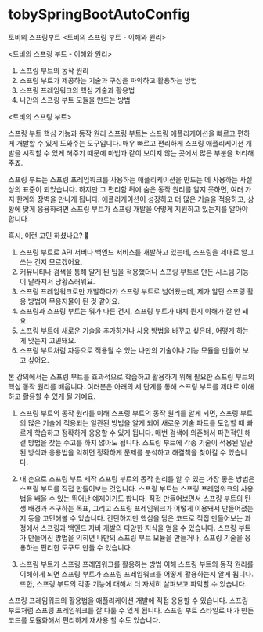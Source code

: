 # tobySpringBootAutoConfig
토비의 스프링부트 &lt;토비의 스프링 부트 - 이해와 원리>



<토비의 스프링 부트 - 이해와 원리>

1. 스프링 부트의 동작 원리
2. 스프링 부트가 제공하는 기술과 구성을 파악하고 활용하는 방법
3. 스프링 프레임워크의 핵심 기술과 활용법
4. 나만의 스프링 부트 모듈을 만드는 방법




<토비의 스프링 부트>


스프링 부트 핵심 기능과 동작 원리
스프링 부트는 스프링 애플리케이션을 빠르고 편하게 개발할 수 있게 도와주는 도구입니다. 매우 빠르고 편리하게 스프링 애플리케이션 개발을 시작할 수 있게 해주기 때문에 마법과 같이 보이지 않는 곳에서 많은 부분을 처리해주죠.

스프링 부트는 스프링 프레임워크를 사용하는 애플리케이션을 만드는 데 사용하는 사실상의 표준이 되었습니다. 하지만 그 편리함 뒤에 숨은 동작 원리를 알지 못하면, 여러 가지 한계와 장벽을 만나게 됩니다. 애플리케이션이 성장하고 더 많은 기술을 적용하고, 상황에 맞게 응용하려면 스프링 부트가 스프링 개발을 어떻게 지원하고 있는지를 알아야 합니다.

혹시, 이런 고민 하셨나요? 🤔


1. 스프링 부트로 API 서버나 백엔드 서비스를 개발하고 있는데, 스프링을 제대로 알고 쓰는 건지 모르겠어요.
2. 커뮤니티나 검색을 통해 알게 된 팁을 적용했더니 스프링 부트로 만든 시스템 기능이 달라져서 당황스러워요.
3. 스프링 프레임워크로만 개발하다가 스프링 부트로 넘어왔는데, 제가 알던 스프링 활용 방법이 무용지물이 된 것 같아요.
4. 스프링과 스프링 부트는 뭐가 다른 건지, 스프링 부트가 대체 뭔지 이해가 잘 안 돼요.
5. 스프링 부트에 새로운 기술을 추가하거나 사용 방법을 바꾸고 싶은데, 어떻게 하는 게 맞는지 고민돼요.
6. 스프링 부트처럼 자동으로 적용될 수 있는 나만의 기술이나 기능 모듈을 만들어 보고 싶어요.


본 강의에서는 스프링 부트를 효과적으로 학습하고 활용하기 위해 필요한 스프링 부트의 핵심 동작 원리를 배웁니다.
여러분은 아래의 세 단계를 통해 스프링 부트를 제대로 이해하고 활용할 수 있게 될 거예요.



1) 스프링 부트의 동작 원리를 이해
스프링 부트의 동작 원리를 알게 되면, 스프링 부트의 많은 기술에 적용되는 일관된 방법을 알게 되어 새로운 기술 파트를 도입할 때 빠르게 학습하고 정확하게 응용할 수 있게 됩니다. 매번 검색에 의존해서 파편적인 해결 방법을 찾는 수고를 하지 않아도 됩니다. 스프링 부트에 각종 기술이 적용된 일관된 방식과 응용법을 익히면 정확하게 문제를 분석하고 해결책을 찾아갈 수 있습니다.

2) 내 손으로 스프링 부트 제작
스프링 부트의 동작 원리를 알 수 있는 가장 좋은 방법은 스프링 부트를 직접 만들어보는 것입니다. 스프링 부트는 스프링 프레임워크의 사용법을 배울 수 있는 뛰어난 예제이기도 합니다. 직접 만들어보면서 스프링 부트의 탄생 배경과 추구하는 목표, 그리고 스프링 프레임워크가 어떻게 이용돼서 만들어졌는지 등을 고민해볼 수 있습니다. 간단하지만 핵심을 담은 코드로 직접 만들어보는 과정에서 스프링과 백엔드 자바 개발의 다양한 지식을 얻을 수 있습니다. 스프링 부트가 만들어진 방법을 익히면 나만의 스프링 부트 모듈을 만들거나, 스프링 기술을 응용하는 편리한 도구도 만들 수 있습니다.

3) 스프링 부트가 스프링 프레임워크를 활용하는 방법 이해
스프링 부트의 동작 원리를 이해하게 되면 스프링 부트가 스프링 프레임워크를 어떻게 활용하는지 알게 됩니다. 또한, 스프링 부트의 각종 기능에 대해서 더 자세히 살펴보고 파악할 수 있습니다.

스프링 프레임워크의 활용법을 애플리케이션 개발에 직접 응용할 수 있습니다.
스프링 부트처럼 스프링 프레임워크를 잘 다룰 수 있게 됩니다.
스프링 부트 스타일로 내가 만든 코드를 모듈화해서 편리하게 재사용 할 수도 있습니다.
